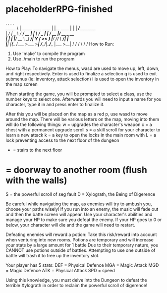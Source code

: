 # placeholderRPG-finished
__________.__                      .__           .__       .___            \
\______   \  | _____    ____  ____ |  |__   ____ |  |    __| _/___________ \
 |     ___/  | \__  \ _/ ___\/ __ \|  |  \ /  _ \|  |   / __ |/ __ \_  __ \
 |    |   |  |__/ __ \  \__\   ___/|   Y  (  <_> )  |__/ /_/ \  ___/|  | \
 |____|   |____(____  /\___  >___  >___|  /\____/|____/\____ |\___  >__|
                    \/     \/    \/     \/                  \/    \/
How to Run:
1. Use 'make' to compile the program
2. Use ./main to run the program

How to Play:
To navigate the menus, wasd are used to move up, left, down, and right respectively. 
Enter is used to finalize a selection
q is used to exit submenus (ie: inventory, attack selection)
i is used to open the inventory in the map screen

When starting the game, you will be prompted to select a class, use the number keys to select one.
Afterwards you will need to input a name for you character, type it in and press enter to finalize it.

After this you will be placed on the map as a red p, use wasd to move around the map.
There will be various letters on the map, moving into them will do the following things:
w = upgrades the character's weapon
c = a chest with a permanent upgrade scroll
s = a skill scroll for your character to learn a new attack
k = a key to open the locks in the main room with
L = a lock preventing access to the next floor of the dungeon
+ = stairs to the next floor
# = doorway to another room (flush with the walls)
S = the powerful scroll of seg fault
D = Xylograth, the Being of Digerence

Be careful while navigating the map, as enemies will try to ambush you, choose your paths wisely!
If you run into an enemy, the music will fade out and then the batte screen will appear.
Use your character's abilities and manage your HP to make sure you defeat the enemy.
If your HP goes to 0 or below, your character will die and the game will need to restart.

Defeating enemies will reward a potion:
Take this risk/reward into account when venturing into new rooms.
Potions are temporary and will increase your stats by a large amount for 1 battle
Due to their temporary nature, you CANNOT use potions outside of battles.
Attempting to use one outside of battle will trash it to free up the inventory slot.

Your player has 5 stats: 
DEF = Physical Defence
MGA = Magic Attack
MGD = Magic Defence
ATK = Physical Attack
SPD = speed

Using this knowledge, you must delve into the Dungeon to defeat the terrible Xylograth in order to reclaim the powerful scroll of digerence!



